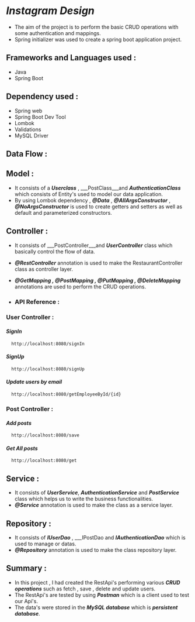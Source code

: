 
# ***Instagram Design***

- The aim of the project is to perform the basic CRUD operations with some authentication and mappings.
- Spring initializer was used to create a spring boot application project.


## **Frameworks and Languages used :**

- Java
- Spring Boot

## **Dependency used :**

- Spring web
- Spring Boot Dev Tool
- Lombok
- Validations
- MySQL Driver

## **Data Flow :**

## **Model :** 

- It consists of a  ___Userclass___ , ___PostClass___and ___AuthenticationClass___ which consists of Entity's used to model our data application.
- By using Lombok dependency , ___@Data___ , ___@AllArgsConstructor___ , ___@NoArgsConstructor___ is used to create getters and setters as well as default and parameterized constructors.

## **Controller :**

- It consists of ___PostController___and ___UserController___ class which basically control the flow of data.
- ___@RestController___ annotation is used to make the RestaurantController class as controller layer.
- ___@GetMapping , @PostMapping , @PutMapping , @DeleteMapping___ annotations are used to perform the CRUD operations.




- ### **API Reference :**

### **User Controller :**

#### ***SignIn***

```http
  http://localhost:8080/signIn
```

#### ***SignUp***

```http
  http://localhost:8080/signUp
```


#### ***Update users by email***

```http
  http://localhost:8080/getEmployeeById/{id}
```



### **Post Controller :**

#### ***Add posts***

```http
  http://localhost:8080/save
```

#### ***Get All posts***

```http
  http://localhost:8080/get
```



## **Service :** 

- It consists of ___UserService___, ___AuthenticationService___  and ___PostService___ class which helps us to write the business functionalities.
- ___@Service___ annotation is used to make the class as a service layer.

## **Repository :**
- It consists of ___IUserDao___ , ___IPostDao and ___IAuthenticationDao___ which is used to manage or datas.
- ___@Repository___ annotation is used to make the class repository layer.





## **Summary :**

- In this project , I had created the RestApi's performing various ___CRUD operations___ such as fetch , save , delete and update users.
- The RestApi's are tested by using ___Postman___ which is a client used to test our Api's.
- The data's were stored in the ___MySQL database___ which is ___persistent database___.